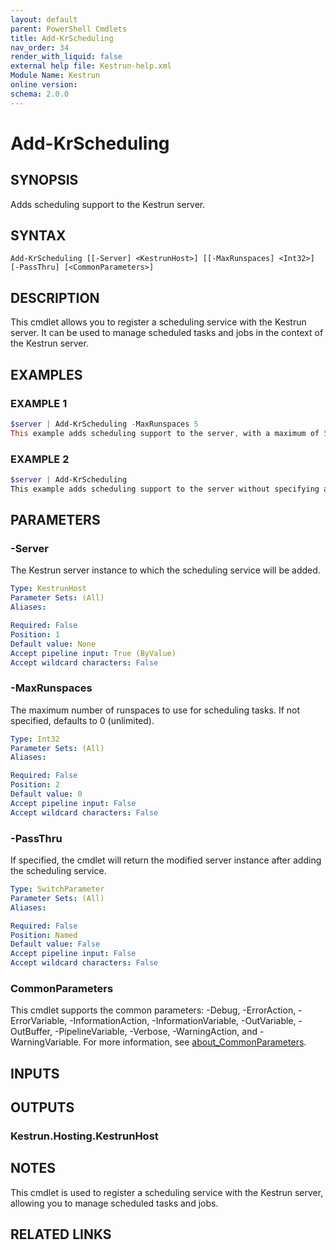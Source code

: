 ```yaml
---
layout: default
parent: PowerShell Cmdlets
title: Add-KrScheduling
nav_order: 34
render_with_liquid: false
external help file: Kestrun-help.xml
Module Name: Kestrun
online version:
schema: 2.0.0
---
```


# Add-KrScheduling

## SYNOPSIS
Adds scheduling support to the Kestrun server.

## SYNTAX

```
Add-KrScheduling [[-Server] <KestrunHost>] [[-MaxRunspaces] <Int32>] [-PassThru] [<CommonParameters>]
```

## DESCRIPTION
This cmdlet allows you to register a scheduling service with the Kestrun server.
It can be used to manage scheduled tasks and jobs in the context of the Kestrun server.

## EXAMPLES

### EXAMPLE 1
```powershell
$server | Add-KrScheduling -MaxRunspaces 5
This example adds scheduling support to the server, with a maximum of 5 runspaces.
```

### EXAMPLE 2
```powershell
$server | Add-KrScheduling
This example adds scheduling support to the server without specifying a maximum number of runspaces.
```

## PARAMETERS

### -Server
The Kestrun server instance to which the scheduling service will be added.

```yaml
Type: KestrunHost
Parameter Sets: (All)
Aliases:

Required: False
Position: 1
Default value: None
Accept pipeline input: True (ByValue)
Accept wildcard characters: False
```

### -MaxRunspaces
The maximum number of runspaces to use for scheduling tasks.
If not specified, defaults to 0 (unlimited).

```yaml
Type: Int32
Parameter Sets: (All)
Aliases:

Required: False
Position: 2
Default value: 0
Accept pipeline input: False
Accept wildcard characters: False
```

### -PassThru
If specified, the cmdlet will return the modified server instance after adding the scheduling service.

```yaml
Type: SwitchParameter
Parameter Sets: (All)
Aliases:

Required: False
Position: Named
Default value: False
Accept pipeline input: False
Accept wildcard characters: False
```

### CommonParameters
This cmdlet supports the common parameters: -Debug, -ErrorAction, -ErrorVariable, -InformationAction, -InformationVariable, -OutVariable, -OutBuffer, -PipelineVariable, -Verbose, -WarningAction, and -WarningVariable. For more information, see [about_CommonParameters](http://go.microsoft.com/fwlink/?LinkID=113216).

## INPUTS

## OUTPUTS

### Kestrun.Hosting.KestrunHost
## NOTES
This cmdlet is used to register a scheduling service with the Kestrun server, allowing you to manage scheduled tasks and jobs.

## RELATED LINKS
